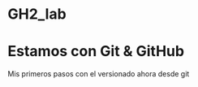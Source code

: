 # GH2_lab
<h1> Estamos con Git & GitHub </h1>
Mis primeros pasos con el versionado ahora  desde git

